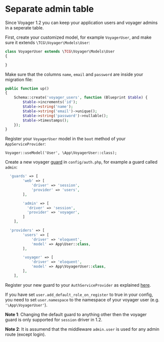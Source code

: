 # Separate admin table

Since Voyager 1.2 you can keep your application users and voyager admins in a seperate table.

First, create your customized model, for example `VoyagerUser`, and make sure it extends `\TCG\Voyager\Models\User`:

```php
class VoyagerUser extends \TCG\Voyager\Models\User
{

}
```

Make sure that the columns `name`, `email` and `password` are inside your migration file:

```php
public function up()
{
    Schema::create('voyager_users', function (Blueprint $table) {
        $table->increments('id');
        $table->string('name');
        $table->string('email')->unique();
        $table->string('password')->nullable();
        $table->timestamps();
    });
}
```

Register your `VoyagerUser` model in the `boot` method of your `AppServiceProvider`:

    Voyager::useModel('User', \App\VoyagerUser::class);

Create a new voyager [guard](https://laravel.com/docs/5.8/authentication#adding-custom-guards) in `config/auth.php`, for example a guard called `admin`:

```php
  'guards' => [
        'web' => [
            'driver' => 'session',
            'provider' => 'users',
        ],

        'admin' => [
          'driver' => 'session',
          'provider' => 'voyager',
        ]
    ],

  'providers' => [
        'users' => [
            'driver' => 'eloquent',
            'model' => App\User::class,
        ],

        'voyager' => [
            'driver' => 'eloquent',
            'model' => App\VoyagerUser::class,
        ],
    ],
```

Register your new guard to your `AuthServiceProvider` as explained [here](https://voyager-docs.devdojo.com/customization/custom-guard).

If you have set `user.add_default_role_on_register` to true in your config, you need to set `user.namespace` to the namespace of your voyager user (e.g. `'\App\VoyagerUser'`).

**Note 1**: Changing the default guard to anything other then the voyager guard is only supported for `session` driver in 1.2.

**Note 2**: It is assumend that the middleware `admin.user` is used for any admin route (except login).

